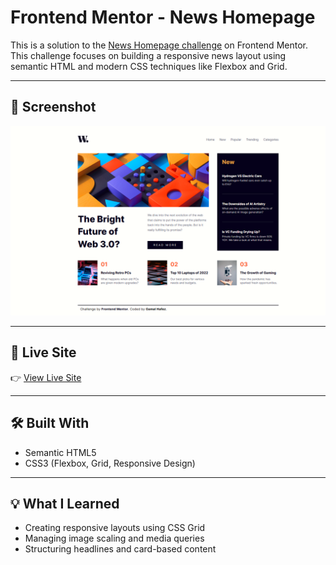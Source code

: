 # Frontend Mentor - News Homepage

This is a solution to the [News Homepage challenge](https://www.frontendmentor.io/challenges/news-homepage-H6SWTa1MFl) on Frontend Mentor. This challenge focuses on building a responsive news layout using semantic HTML and modern CSS techniques like Flexbox and Grid.

---

## 📸 Screenshot

![Screenshot of the project](screenshot.PNG)

---

## 🔗 Live Site

👉 [View Live Site](https://gamalhafez.github.io/news-homepage-challenge/)

---

## 🛠️ Built With

- Semantic HTML5
- CSS3 (Flexbox, Grid, Responsive Design)

---

## 💡 What I Learned

- Creating responsive layouts using CSS Grid
- Managing image scaling and media queries
- Structuring headlines and card-based content
